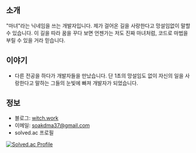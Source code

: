 ## 소개

"마녀"라는 닉네임을 쓰는 개발자입니다. 제가 걸어온 길을 사랑한다고 망설임없이 말할 수 있습니다. 이 길을 따라 꿈을 꾸다 보면 언젠가는 저도 진짜 마녀처럼, 코드로 마법을 부릴 수 있을 거라 믿습니다.

## 이야기

- 다른 전공을 하다가 개발자들을 만났습니다. 단 1초의 망설임도 없이 자신의 일을 사랑한다고 말하는 그들의 눈빛에 빠져 개발자가 되었습니다.

## 정보

- 블로그: [witch.work](https://witch.work)
- 이메일: <a href="mailto:soakdma37@gmail.com">soakdma37@gmail.com</a>
- solved.ac 프로필

[![Solved.ac Profile](http://mazassumnida.wtf/api/v2/generate_badge?boj=city)](https://solved.ac/city/)
